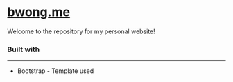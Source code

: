 # [bwong.me](https://www.bwong.me)
Welcome to the repository for my personal website!

### Built with
---
- Bootstrap - Template used
